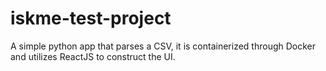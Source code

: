 # iskme-test-project
A simple python app that parses a CSV, it is containerized through Docker and utilizes ReactJS to construct the UI.
